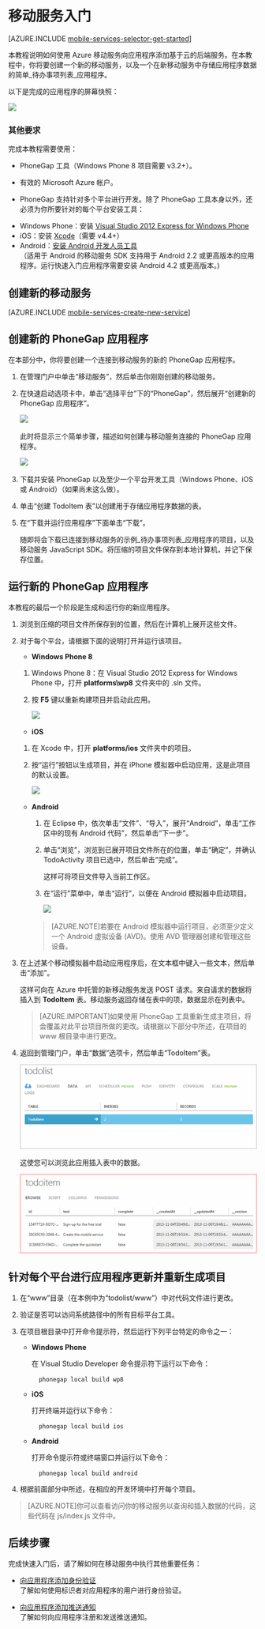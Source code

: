<properties
	pageTitle="使用 PhoneGap 的移动服务入门 |移动开发人员中心"
	description="请按照本教程中的说明操作，开始使用用于 PhoneGap 开发的 Azure 移动服务（面向 iOS、, Android 和 Windows Phone）。"
	services="mobile-services"
	documentationCenter=""
	authors="ggailey777"
	manager="dwrede"
	editor=""/>

<tags
	ms.service="mobile-services" 
	ms.date="04/24/2015"
	wacn.date="07/25/2015"/>

#  移动服务入门

[AZURE.INCLUDE [mobile-services-selector-get-started](../includes/mobile-services-selector-get-started.md)]

本教程说明如何使用 Azure 移动服务向应用程序添加基于云的后端服务。在本教程中，你将要创建一个新的移动服务，以及一个在新移动服务中存储应用程序数据的简单_待办事项列表_应用程序。

以下是完成的应用程序的屏幕快照：

![][3]

###  其他要求

完成本教程需要使用：

+ PhoneGap 工具（Windows Phone 8 项目需要 v3.2+）。

+ 有效的 Microsoft Azure 帐户。

+ PhoneGap 支持针对多个平台进行开发。除了 PhoneGap 工具本身以外，还必须为你所要针对的每个平台安装工具：

- Windows Phone：安装 [Visual Studio 2012 Express for Windows Phone](https://go.microsoft.com/fwLink/p/?LinkID=268374)
- iOS：安装 [Xcode]（需要 v4.4+）
- Android：[安装 Android 开发人员工具][Android SDK]<br/>（适用于 Android 的移动服务 SDK 支持用于 Android 2.2 或更高版本的应用程序。运行快速入门应用程序需要安装 Android 4.2 或更高版本。)

##  创建新的移动服务

[AZURE.INCLUDE [mobile-services-create-new-service](../includes/mobile-services-create-new-service.md)]

##  创建新的 PhoneGap 应用程序

在本部分中，你将要创建一个连接到移动服务的新的 PhoneGap 应用程序。

1.  在管理门户中单击“移动服务”，然后单击你刚刚创建的移动服务。

2. 在快速启动选项卡中，单击“选择平台”下的“PhoneGap”，然后展开“创建新的 PhoneGap 应用程序”。

   	![][0]

   	此时将显示三个简单步骤，描述如何创建与移动服务连接的 PhoneGap 应用程序。

  	![][1]

3. 下载并安装 PhoneGap 以及至少一个平台开发工具（Windows Phone、iOS 或 Android）（如果尚未这么做）。

4. 单击“创建 TodoItem 表”以创建用于存储应用程序数据的表。

5. 在“下载并运行应用程序”下面单击“下载”。

	随即将会下载已连接到移动服务的示例_待办事项列表_应用程序的项目，以及移动服务 JavaScript SDK。将压缩的项目文件保存到本地计算机，并记下保存位置。

##  运行新的 PhoneGap 应用程序

本教程的最后一个阶段是生成和运行你的新应用程序。

1.	浏览到压缩的项目文件所保存到的位置，然后在计算机上展开这些文件。 

2.	对于每个平台，请根据下面的说明打开并运行该项目。

	+ **Windows Phone 8**

	1. Windows Phone 8：在 Visual Studio 2012 Express for Windows Phone 中，打开 **platforms\\wp8** 文件夹中的 .sln 文件。
	
	2. 按 **F5** 键以重新构建项目并启动此应用。
	
	  	![][2]

	+ **iOS**

	1. 在 Xcode 中，打开 **platforms/ios** 文件夹中的项目。
	
	2. 按“运行”按钮以生成项目，并在 iPhone 模拟器中启动应用，这是此项目的默认设置。
	
	  	![][3]

	+ **Android**

		1. 在 Eclipse 中，依次单击“文件”、“导入”，展开“Android”，单击“工作区中的现有 Android 代码”，然后单击“下一步”。 
		
		2. 单击“浏览”，浏览到已展开项目文件所在的位置，单击“确定”，并确认 TodoActivity 项目已选中，然后单击“完成”。<p>这样可将项目文件导入当前工作区。</p>
		
		3. 在“运行”菜单中，单击“运行”，以便在 Android 模拟器中启动项目。
		
			![][4]
	
		>[AZURE.NOTE]若要在 Android 模拟器中运行项目，必须至少定义一个 Android 虚拟设备 (AVD)。使用 AVD 管理器创建和管理这些设备。
			
	
3. 在上述某个移动模拟器中启动应用程序后，在文本框中键入一些文本，然后单击“添加”。

	这样可向在 Azure 中托管的新移动服务发送 POST 请求。来自请求的数据将插入到 **TodoItem** 表。移动服务返回存储在表中的项，数据显示在列表中。

	> [AZURE.IMPORTANT]如果使用 PhoneGap 工具重新生成主项目，将会覆盖对此平台项目所做的更改。请根据以下部分中所述，在项目的 www 根目录中进行更改。

4. 返回到管理门户，单击“数据”选项卡，然后单击“TodoItem”表。

	![](./media/mobile-services-javascript-backend-phonegap-get-started/mobile-data-tab.png)

	这使您可以浏览此应用插入表中的数据。

	![](./media/mobile-services-javascript-backend-phonegap-get-started/mobile-data-browse.png)
	

##  针对每个平台进行应用程序更新并重新生成项目

1. 在“www”目录（在本例中为“todolist/www”）中对代码文件进行更改。

2. 验证是否可以访问系统路径中的所有目标平台工具。

2. 在项目根目录中打开命令提示符，然后运行下列平台特定的命令之一：

	+ **Windows Phone**

		在 Visual Studio Developer 命令提示符下运行以下命令：

    		phonegap local build wp8

	+ **iOS**
 
		打开终端并运行以下命令：

    		phonegap local build ios

	+ **Android**

		打开命令提示符或终端窗口并运行以下命令：

		    phonegap local build android

4. 根据前面部分中所述，在相应的开发环境中打开每个项目。

>[AZURE.NOTE]你可以查看访问你的移动服务以查询和插入数据的代码，这些代码在 js/index.js 文件中。

##  后续步骤
完成快速入门后，请了解如何在移动服务中执行其他重要任务：

* [向应用程序添加身份验证]<br/>了解如何使用标识者对应用程序的用户进行身份验证。
  
* [向应用程序添加推送通知](https://msdn.microsoft.com/magazine/dn879353.aspx)<br/>了解如何向应用程序注册和发送推送通知。

<!-- Images. -->

[0]: ./media/mobile-services-javascript-backend-phonegap-get-started/portal-screenshot1.png
[1]: ./media/mobile-services-javascript-backend-phonegap-get-started/portal-screenshot2.png
[2]: ./media/mobile-services-javascript-backend-phonegap-get-started/mobile-portal-quickstart-wp8.png
[3]: ./media/mobile-services-javascript-backend-phonegap-get-started/mobile-portal-quickstart-ios.png
[4]: ./media/mobile-services-javascript-backend-phonegap-get-started/mobile-portal-quickstart-android.png

<!-- URLs. -->

[Add Mobile Services to an existing app]: /documentation/articles/mobile-services-html-get-started-data
[向应用程序添加身份验证]: /documentation/articles/mobile-services-html-get-started-users
[Android SDK]: https://go.microsoft.com/fwLink/p/?LinkID=280125
[Management Portal]: https://manage.windowsazure.cn/
[Xcode]: https://go.microsoft.com/fwLink/p/?LinkID=266532
[Visual Studio 2012 Express for Windows Phone]: https://go.microsoft.com/fwLink/p/?LinkID=268374

<!---HONumber=HO63-->
